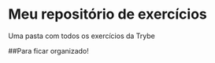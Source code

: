 # Meu repositório de exercícios
Uma pasta com todos os exercícios da Trybe

##Para ficar organizado!